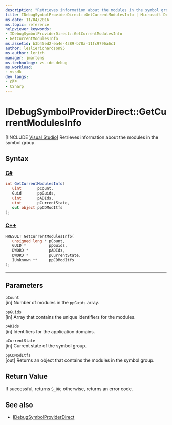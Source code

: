 ```yaml
---
description: "Retrieves information about the modules in the symbol group."
title: IDebugSymbolProviderDirect::GetCurrentModulesInfo | Microsoft Docs
ms.date: 11/04/2016
ms.topic: reference
helpviewer_keywords:
- IDebugSymbolProviderDirect::GetCurrentModulesInfo
- GetCurrentModulesInfo
ms.assetid: b3b45ed2-ea4e-4389-b78a-11fc9796a6c1
author: leslierichardson95
ms.author: lerich
manager: jmartens
ms.technology: vs-ide-debug
ms.workload:
- vssdk
dev_langs:
- CPP
- CSharp
---
```

# IDebugSymbolProviderDirect::GetCurrentModulesInfo

 [!INCLUDE [Visual Studio](~/includes/applies-to-version/vs-windows-only.md)]
Retrieves information about the modules in the symbol group.

## Syntax

### [C#](#tab/csharp)
```csharp
int GetCurrentModulesInfo(
   uint       pCount,
   Guid       ppGuids,
   uint       pADIds,
   uint       pCurrentState,
   out object ppCDModItfs
);
```
### [C++](#tab/cpp)
```cpp
HRESULT GetCurrentModulesInfo(
   unsigned long * pCount,
   GUID *          ppGuids,
   DWORD *         pADIds,
   DWORD *         pCurrentState,
   IUnknown **     ppCDModItfs
);
```
---

## Parameters
`pCount`\
[in] Number of modules in the `ppGuids` array.

`ppGuids`\
[in] Array that contains the unique identifiers for the modules.

`pADIds`\
[in] Identifiers for the application domains.

`pCurrentState`\
[in] Current state of the symbol group.

`ppCDModItfs`\
[out] Returns an object that contains the modules in the symbol group.

## Return Value
 If successful, returns `S_OK`; otherwise, returns an error code.

## See also
- [IDebugSymbolProviderDirect](../../../extensibility/debugger/reference/idebugsymbolproviderdirect.md)
